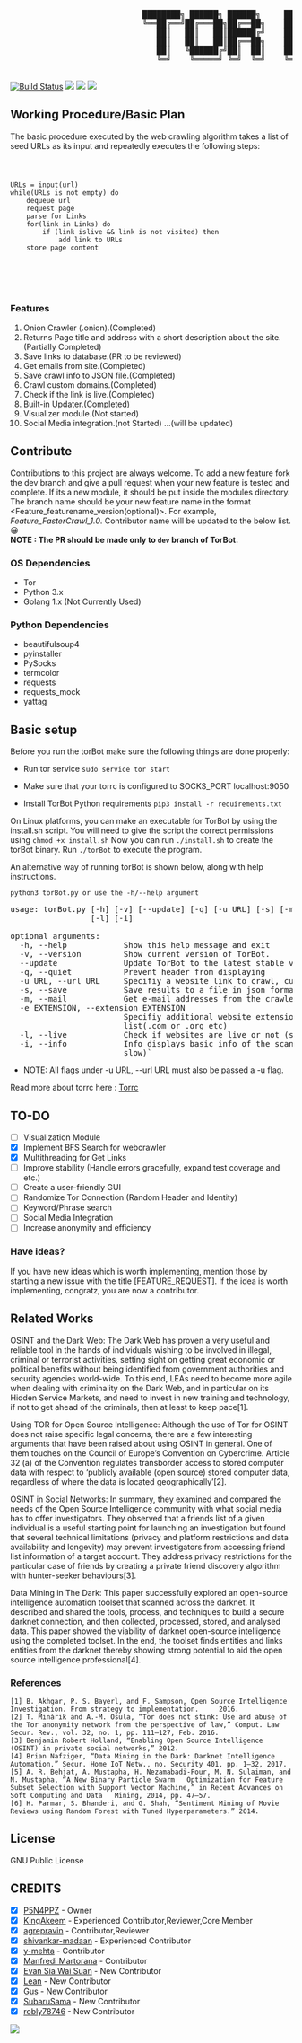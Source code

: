  <pre>

                            ████████╗ ██████╗ ██████╗     ██████╗  ██████╗ ████████╗
                            ╚══██╔══╝██╔═══██╗██╔══██╗    ██╔══██╗██╔═████╗╚══██╔══╝
                               ██║   ██║   ██║██████╔╝    ██████╔╝██║██╔██║   ██║
                               ██║   ██║   ██║██╔══██╗    ██╔══██╗████╔╝██║   ██║
                               ██║   ╚██████╔╝██║  ██║    ██████╔╝╚██████╔╝   ██║
                               ╚═╝    ╚═════╝ ╚═╝  ╚═╝    ╚═════╝  ╚═════╝    ╚═╝
                                                     
</pre>
[![Build Status](https://travis-ci.org/DedSecInside/TorBot.svg?branch=dev)](https://travis-ci.org/DedSecInside/TorBoT)
[![](https://img.shields.io/badge/Donate-Bitcoin-blue.svg?style=flat)](https://blockchain.info/address/14st7SzDbQZuu8fpQ74x477WoRJ7gpHFaj)
[![](https://img.shields.io/badge/Built%20with-❤-orange.svg?style=flat)]()
[![](https://img.shields.io/badge/Made%20with-Python-red.svg?style=flat)]()

## Working Procedure/Basic Plan
The basic procedure executed by the web crawling algorithm takes a list of seed URLs as its input and repeatedly executes
the following steps:
<code>
 <pre>
URLs = input(url)
while(URLs is not empty) do
	dequeue url
	request page
	parse for Links
	for(link in Links) do 
		if (link islive && link is not visited) then 
			add link to URLs
	store page content
 </pre>
 </code>

### Features
1. Onion Crawler (.onion).(Completed)
2. Returns Page title and address with a short description about the site.(Partially Completed)
3. Save links to database.(PR to be reviewed)
4. Get emails from site.(Completed)
5. Save crawl info to JSON file.(Completed)
6. Crawl custom domains.(Completed)
7. Check if the link is live.(Completed)
8. Built-in Updater.(Completed)
9. Visualizer module.(Not started)
10. Social Media integration.(not Started)
...(will be updated)

## Contribute
Contributions to this project are always welcome.
To add a new feature fork the dev branch and give a pull request when your new feature is tested and complete.
If its a new module, it should be put inside the modules directory.
The branch name should be your new feature name in the format <Feature_featurename_version(optional)>. For example, <i>Feature_FasterCrawl_1.0</i>.
Contributor name will be updated to the below list. 😀
<br>
<b> NOTE : The PR should be made only to `dev` branch of TorBot. </b>

### OS Dependencies
- Tor
- Python 3.x
- Golang 1.x (Not Currently Used)

### Python Dependencies
- beautifulsoup4
- pyinstaller
- PySocks
- termcolor
- requests
- requests_mock
- yattag


## Basic setup
Before you run the torBot make sure the following things are done properly:

* Run tor service
`sudo service tor start`

* Make sure that your torrc is configured to SOCKS_PORT localhost:9050

* Install TorBot Python requirements
`pip3 install -r requirements.txt`

On Linux platforms, you can make an executable for TorBot by using the install.sh script.
You will need to give the script the correct permissions using `chmod +x install.sh`
Now you can run `./install.sh` to create the torBot binary.
Run `./torBot` to execute the program. 

An alternative way of running torBot is shown below, along with help instructions.

`python3 torBot.py or use the -h/--help argument`
<pre>
usage: torBot.py [-h] [-v] [--update] [-q] [-u URL] [-s] [-m] [-e EXTENSION]
                 [-l] [-i]

optional arguments:
  -h, --help            Show this help message and exit
  -v, --version         Show current version of TorBot.
  --update              Update TorBot to the latest stable version
  -q, --quiet           Prevent header from displaying
  -u URL, --url URL     Specifiy a website link to crawl, currently returns links on that page
  -s, --save            Save results to a file in json format
  -m, --mail            Get e-mail addresses from the crawled sites
  -e EXTENSION, --extension EXTENSION
                        Specifiy additional website extensions to the
                        list(.com or .org etc)
  -l, --live            Check if websites are live or not (slow)
  -i, --info            Info displays basic info of the scanned site (very
                        slow)` </pre>

* NOTE: All flags under -u URL, --url URL must also be passed a -u flag.

Read more about torrc here : [Torrc](https://github.com/DedSecInside/TorBoT/blob/master/Tor.md)

## TO-DO
- [ ] Visualization Module
- [x] Implement BFS Search for webcrawler
- [X] Multithreading for Get Links
- [ ] Improve stability (Handle errors gracefully, expand test coverage and etc.)
- [ ] Create a user-friendly GUI 
- [ ] Randomize Tor Connection (Random Header and Identity)
- [ ] Keyword/Phrase search
- [ ] Social Media Integration
- [ ] Increase anonymity and efficiency

### Have ideas?
If you have new ideas which is worth implementing, mention those by starting a new issue with the title [FEATURE_REQUEST].
If the idea is worth implementing, congratz, you are now a contributor.

## Related Works
OSINT and the Dark Web: The Dark Web has proven a very useful and reliable tool in the hands of individuals wishing to be involved in illegal, criminal or terrorist activities, setting sight on getting great economic or political benefits without being identified from government authorities and security agencies world-wide. To this end, LEAs need to become more agile when dealing with criminality on the Dark Web, and in particular on its Hidden Service Markets, and need to invest in new training and technology, if not to get ahead of the criminals, then at least to keep pace[1]. 

Using TOR for Open Source Intelligence: Although the use of Tor for OSINT does not raise specific legal concerns, there are a few interesting arguments that have been raised about using OSINT in general. One of them touches on the Council of Europe’s Convention on Cybercrime. Article 32 (a) of the Convention regulates transborder access to stored computer data with respect to ‘publicly available (open source) stored computer data, regardless of where the data is located geographically’[2].

OSINT in Social Networks: In summary, they examined and compared the needs of the Open Source Intelligence community with what social media has to offer investigators. They observed that a friends list of a given individual is a useful starting point for launching an investigation but found that several technical limitations (privacy and platform restrictions and data availability and longevity) may prevent investigators from accessing friend list information of a target account. They address privacy restrictions for the particular case of friends by creating a private friend discovery algorithm with hunter-seeker behaviours[3]. 

Data Mining in The Dark: This paper successfully explored an open-source intelligence automation toolset that scanned across the darknet. It described and shared the tools, process, and techniques to build a secure darknet connection, and then collected, processed, stored, and analysed data. This paper showed the viability of darknet open-source intelligence using the completed toolset. In the end, the toolset finds entities and links entities from the darknet thereby showing strong potential to aid the open source intelligence professional[4]. 

### References

    [1]	B. Akhgar, P. S. Bayerl, and F. Sampson, Open Source Intelligence Investigation. From strategy to implementation.     2016.
    [2]	T. Minárik and A.-M. Osula, “Tor does not stink: Use and abuse of the Tor anonymity network from the perspective of law,” Comput. Law Secur. Rev., vol. 32, no. 1, pp. 111–127, Feb. 2016.
    [3]	Benjamin Robert Holland, “Enabling Open Source Intelligence (OSINT) in private social networks,” 2012.
    [4]	Brian Nafziger, “Data Mining in the Dark: Darknet Intelligence Automation,” Secur. Home IoT Netw., no. Security 401, pp. 1–32, 2017.
    [5]	A. R. Behjat, A. Mustapha, H. Nezamabadi-Pour, M. N. Sulaiman, and N. Mustapha, “A New Binary Particle Swarm   Optimization for Feature Subset Selection with Support Vector Machine,” in Recent Advances on Soft Computing and Data   Mining, 2014, pp. 47–57.
    [6]	H. Parmar, S. Bhanderi, and G. Shah, “Sentiment Mining of Movie Reviews using Random Forest with Tuned Hyperparameters.” 2014.


## License
GNU Public License

## CREDITS

- [X] [P5N4PPZ](https://github.com/PSNAppz) - Owner
- [X] [KingAkeem](https://github.com/KingAkeem) - Experienced Contributor,Reviewer,Core Member
- [X] [agrepravin](https://github.com/agrepravin) - Contributor,Reviewer
- [X] [shivankar-madaan](https://github.com/shivankar-madaan) - Experienced Contributor
- [X] [y-mehta](https://github.com/y-mehta) - Contributor
- [X] [Manfredi Martorana](https://github.com/Agostinelli) - Contributor
- [X] [Evan Sia Wai Suan](https://github.com/waisuan) - New Contributor
- [X] [Lean](https://github.com/leaen) - New Contributor
- [X] [Gus](https://github.com/HotPushUpGuy420) - New Contributor
- [X] [SubaruSama](https://github.com/SubaruSama) - New Contributor
- [X] [robly78746](https://github.com/robly78746) - New Contributor

![](https://upload.wikimedia.org/wikipedia/commons/thumb/4/42/Opensource.svg/200px-Opensource.svg.png)
